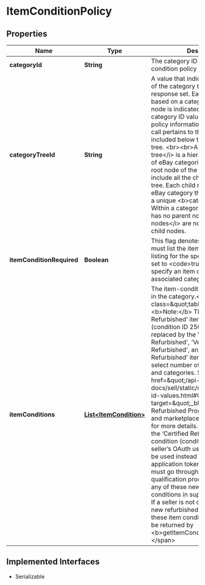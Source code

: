 

# ItemConditionPolicy

## Properties

Name | Type | Description | Notes
------------ | ------------- | ------------- | -------------
**categoryId** | **String** | The category ID to which the item-condition policy applies. |  [optional]
**categoryTreeId** | **String** | A value that indicates the root node of the category tree used for the response set. Each marketplace is based on a category tree whose root node is indicated by this unique category ID value. All category policy information returned by this call pertains to the categories included below this root node of the tree.    &lt;br&gt;&lt;br&gt;A &lt;i&gt;category tree&lt;/i&gt; is a hierarchical framework of eBay categories that begins at the root node of the tree and extends to include all the child nodes in the tree. Each child node in the tree is an eBay category that is represented by a unique &lt;b&gt;categoryId&lt;/b&gt; value. Within a category tree, the root node has no parent node and &lt;i&gt;leaf nodes&lt;/i&gt; are nodes that have no child nodes. |  [optional]
**itemConditionRequired** | **Boolean** | This flag denotes whether or not you must list the item condition in a listing for the specified category. If set to &lt;code&gt;true&lt;/code&gt;, you must specify an item condition for the associated category. |  [optional]
**itemConditions** | [**List&lt;ItemCondition&gt;**](ItemCondition.md) | The item-condition values allowed in the category.&lt;br /&gt;&lt;br /&gt;&lt;span class&#x3D;\&quot;tablenote\&quot;&gt;&lt;b&gt;Note:&lt;/b&gt; The ‘Seller Refurbished’ item condition (condition ID 2500) has been replaced by the &#39;Excellent - Refurbished&#39;, &#39;Very Good - Refurbished&#39;, and &#39;Good - Refurbished&#39; item conditions in a select number of eBay marketplaces and categories. See the &lt;a href&#x3D;\&quot;/api-docs/sell/static/metadata/condition-id-values.html#Category \&quot; target&#x3D;\&quot;_blank \&quot;&gt; eBay Refurbished Program - Category and marketplace support&lt;/a&gt; topic for more details.&lt;br/&gt;&lt;br/&gt;Similar to the ‘Certified Refurbished’ item condition (condition ID 2000), a seller’s OAuth user token will have to be used instead of an OAuth application token, since each seller must  go through an application and qualification process before using any of these new refurbished item conditions in supported categories. If a seller is not qualified to use the new refurbished item conditions, these item condition values will not be returned by &lt;b&gt;getItemConditionPolicies&lt;/b&gt;.&lt;/span&gt; |  [optional]


## Implemented Interfaces

* Serializable


